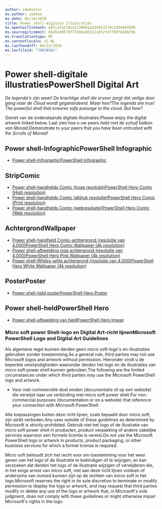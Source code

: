 ```yaml
---
author: sdwheeler
ms.author: sewhee
ms.date: 02/14/2020
title: Power shell-digitale illustraties
ms.openlocfilehash: e67cafa274ca1720661aa24953278c13444d7698
ms.sourcegitcommit: 6545c60578f7745be015111052fd7769f8289296
ms.translationtype: MT
ms.contentlocale: nl-NL
ms.lasthandoff: 04/22/2020
ms.locfileid: "79078561"
---
```

# <a name="powershell-digital-art"></a><span data-ttu-id="7d2b1-102">Power shell-digitale illustraties</span><span class="sxs-lookup"><span data-stu-id="7d2b1-102">PowerShell Digital Art</span></span>

<span data-ttu-id="7d2b1-103">*De legenda's zijn waar! De krachtige shell die ervoor zorgt dat veilige door gang naar de Cloud wordt gegarandeerd. Maar hoe?*</span><span class="sxs-lookup"><span data-stu-id="7d2b1-103">*The legends are true! The powerful shell that ensures safe passage to the cloud. But how?*</span></span>

<span data-ttu-id="7d2b1-104">Geniet van de onderstaande digitale illustraties.</span><span class="sxs-lookup"><span data-stu-id="7d2b1-104">Please enjoy the digital artwork linked below.</span></span> <span data-ttu-id="7d2b1-105">Laat zien hoe u uw peers *hebt met de schuif balken van Monad.*</span><span class="sxs-lookup"><span data-stu-id="7d2b1-105">Demonstrate to your peers that *you have been entrusted with the Scrolls of Monad!*</span></span>

## <a name="powershell-infographic"></a><span data-ttu-id="7d2b1-106">Power shell-Infographic</span><span class="sxs-lookup"><span data-stu-id="7d2b1-106">PowerShell Infographic</span></span>

- [<span data-ttu-id="7d2b1-107">Power shell-Infographic</span><span class="sxs-lookup"><span data-stu-id="7d2b1-107">PowerShell Infographic</span></span>](https://github.com/MicrosoftDocs/PowerShell-Docs/blob/staging/assets/PowerShell_7_Infographic.pdf)

## <a name="comic"></a><span data-ttu-id="7d2b1-108">Strip</span><span class="sxs-lookup"><span data-stu-id="7d2b1-108">Comic</span></span>

- [<span data-ttu-id="7d2b1-109">Power shell-handhelds Comic (hoge resolutie)</span><span class="sxs-lookup"><span data-stu-id="7d2b1-109">PowerShell Hero Comic (High resolution)</span></span>](https://aka.ms/powershellherocomic_highres)
- [<span data-ttu-id="7d2b1-110">Power shell-handhelds Comic (afdruk resolutie)</span><span class="sxs-lookup"><span data-stu-id="7d2b1-110">PowerShell Hero Comic (Print resolution)</span></span>](https://aka.ms/powershellherocomic_print)
- [<span data-ttu-id="7d2b1-111">Power shell-handhelds Comic (webresolutie)</span><span class="sxs-lookup"><span data-stu-id="7d2b1-111">PowerShell Hero Comic (Web resolution)</span></span>](https://aka.ms/powershellherocomic_web)

## <a name="wallpaper"></a><span data-ttu-id="7d2b1-112">Achtergrond</span><span class="sxs-lookup"><span data-stu-id="7d2b1-112">Wallpaper</span></span>

- [<span data-ttu-id="7d2b1-113">Power shell-handheld Comic-achtergrond (resolutie van 4.000)</span><span class="sxs-lookup"><span data-stu-id="7d2b1-113">PowerShell Hero Comic Wallpaper (4k resolution)</span></span>](https://aka.ms/powershellherowallpaper)
- [<span data-ttu-id="7d2b1-114">Power shell-afbeelding roze achtergrond (resolutie van 4.000)</span><span class="sxs-lookup"><span data-stu-id="7d2b1-114">PowerShell Hero Pink Wallpaper (4k resolution)</span></span>](https://aka.ms/powershellherowallpaper1)
- [<span data-ttu-id="7d2b1-115">Power shell-Whites-witte achtergrond (resolutie van 4.000)</span><span class="sxs-lookup"><span data-stu-id="7d2b1-115">PowerShell Hero White Wallpaper (4k resolution)</span></span>](https://aka.ms/powershellherowallpaper2)

## <a name="poster"></a><span data-ttu-id="7d2b1-116">Poster</span><span class="sxs-lookup"><span data-stu-id="7d2b1-116">Poster</span></span>

- [<span data-ttu-id="7d2b1-117">Power shell-held poster</span><span class="sxs-lookup"><span data-stu-id="7d2b1-117">PowerShell Hero Poster</span></span>](https://aka.ms/powershellheroposter)

## <a name="powershell-hero"></a><span data-ttu-id="7d2b1-118">Power shell-held</span><span class="sxs-lookup"><span data-stu-id="7d2b1-118">PowerShell Hero</span></span>

- [<span data-ttu-id="7d2b1-119">Power shell-afbeelding van held</span><span class="sxs-lookup"><span data-stu-id="7d2b1-119">PowerShell Hero Image</span></span>](https://aka.ms/powershellhero)

### <a name="microsoft-powershell-logo-and-digital-art-guidelines"></a><span data-ttu-id="7d2b1-120">Micro soft power Shell-logo en Digital Art-richt lijnen</span><span class="sxs-lookup"><span data-stu-id="7d2b1-120">Microsoft PowerShell Logo and Digital Art Guidelines</span></span>

<span data-ttu-id="7d2b1-121">Als algemene regel kunnen derden geen micro soft-logo's en-illustraties gebruiken zonder toestemming.</span><span class="sxs-lookup"><span data-stu-id="7d2b1-121">As a general rule, third parties may not use Microsoft logos and artwork without permission.</span></span> <span data-ttu-id="7d2b1-122">Hieronder vindt u de beperkte omstandigheden waaronder derden het logo en de illustraties van micro soft power shell kunnen gebruiken.</span><span class="sxs-lookup"><span data-stu-id="7d2b1-122">The following are the limited circumstances under which third parties may use the Microsoft PowerShell logo and artwork.</span></span>

- <span data-ttu-id="7d2b1-123">Voor niet-commerciële doel einden (documentatie of op een website) die verwijst naar uw verbinding met micro soft power shell.</span><span class="sxs-lookup"><span data-stu-id="7d2b1-123">For non-commercial purposes (documentation or on a website) that reference your connection with Microsoft PowerShell.</span></span>

<span data-ttu-id="7d2b1-124">Alle toepassingen buiten deze richt lijnen, zoals bepaald door micro soft, zijn strikt verboden.</span><span class="sxs-lookup"><span data-stu-id="7d2b1-124">Any uses outside of these guidelines as determined by Microsoft is strictly prohibited.</span></span> <span data-ttu-id="7d2b1-125">Gebruik niet het logo of de illustratie van micro soft power shell in producten, product verpakking of andere zakelijke services waarvoor een formele licentie is vereist.</span><span class="sxs-lookup"><span data-stu-id="7d2b1-125">Do not use the Microsoft PowerShell logo or artwork in products, product packaging, or other business services for which a formal license is required.</span></span>

<span data-ttu-id="7d2b1-126">Micro soft behoudt zich het recht voor om toestemming voor het weer geven van het logo of de illustratie te beëindigen of te wijzigen, en kan verzoeken dat derden het logo of de illustratie wijzigen of verwijderen die, in het enige arrest van micro soft, niet aan deze richt lijnen voldoen of anderszins van invloed kunnen zijn op de rechten van micro soft in het logo.</span><span class="sxs-lookup"><span data-stu-id="7d2b1-126">Microsoft reserves the right in its sole discretion to terminate or modify permission to display the logo or artwork, and may request that third parties modify or delete any use of the logo or artwork that, in Microsoft's sole judgment, does not comply with these guidelines or might otherwise impair Microsoft's rights in the logo.</span></span>
